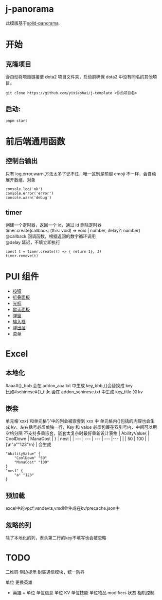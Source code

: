 # j-panorama

此模版基于[solid-panorama](https://github.com/RobinCodeX/solid-panorama).

# 开始

## 克隆项目

会自动将项目链接至 dota2 项目文件夹，启动前确保 dota2 中没有同名的其他项目。

```
git clone https://github.com/yixiaohai/j-template <你的项目名>
```

## 启动:

```
pnpm start
```

# 前后端通用函数

## 控制台输出

只有 log,error,warn,方法太多了记不住，唯一区别是前缀 emoji 不一样，会自动展开数组、对象

```
console.log('ok')
console.error('error')
console.warn('debug')
```

## timer

创建一个定时器，返回一个 id，通过 id 删除定时器  
timer.create(callback: (this: void) => void | number, delay?: number)  
@callback 回调函数，根据返回的数字循环调用  
@delay 延迟，不填立即执行

```
const t = timer.create(() => { return 1}, 3)
timer.remove(t)
```

# PUI 组件

-   [按钮](src/panorama/components/button/index.md)
-   [折叠面板](src/panorama/components/collapse/index.md)
-   [光标](src/panorama/components/cursor/index.md)
-   [默认面板](src/panorama/components/default_ui/index.md)
-   [弹窗](src/panorama/components/dialog/index.md)
-   [输入框](src/panorama/components/input/index.md)
-   [弹出层](src/panorama/components/layer/index.md)
-   [菜单](src/panorama/components/menu/index.md)

# Excel

## 本地化

\#aaa\#{}\_bbb 会在 addon_aaa.txt 中生成 key_bbb,{}会替换成 key  
比如\#schinese\#{}\_title 会在 addon_schinese.txt 中生成 key_title 的 kv

## 嵌套

单元格'xxx{'和单元格'}'中的列会被嵌套到 xxx 中
单元格内{}包括的内容也会生成 kv，左右括号必须单独一行，Key 和 value 必须包裹在双引号内，中间可以用空格分隔
不支持多重嵌套，嵌套太复杂时最好重新设计表格
| AbilityValue{ | CoolDown | ManaCost | } | nest |
| --- | --- | --- | --- |--- |
| | 50 | 100 | | {\n"a""123"\n} |
会生成

```
"AbilityValue" {
    "CoolDown" "50"
    "ManaCost" "100"
}
"nest" {
    "a" "123"
}
```

## 预加载
excel中的vpcf,vsndevts,vmdl会生成在kv/precache.json中

## 忽略的列
除了本地化的列，表头第二行的key不填写也会被忽略

# TODO

二维码
侧边提示
封装通信模块，统一防抖

单位
更换英雄

-   英雄 + 单位
单位信息 单位 KV
单位技能 单位物品
modifiers 状态
相机控制
